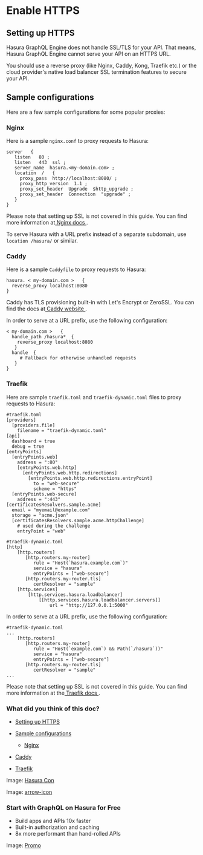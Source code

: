 # Enable HTTPS

## Setting up HTTPS​

Hasura GraphQL Engine does not handle SSL/TLS for your API. That means,
Hasura GraphQL Engine cannot serve your API on an HTTPS URL.

You should use a reverse proxy (like Nginx, Caddy, Kong, Traefik etc.)
or the cloud provider's native load balancer SSL termination features to
secure your API.

## Sample configurations​

Here are a few sample configurations for some popular proxies:

### Nginx​

Here is a sample `nginx.conf` to proxy requests to Hasura:

```
server   {
   listen   80 ;
   listen   443  ssl ;
   server_name  hasura.<my-domain.com> ;
   location  /   {
     proxy_pass  http://localhost:8080/ ;
     proxy_http_version  1.1 ;
     proxy_set_header  Upgrade  $http_upgrade ;
     proxy_set_header  Connection  "upgrade" ;
   }
}
```

Please note that setting up SSL is not covered in this guide. You can
find more information at[ Nginx docs ](https://nginx.org/en/docs/http/configuring_https_servers.html).

To serve Hasura with a URL prefix instead of a separate subdomain, use `location /hasura/` or similar.

### Caddy​

Here is a sample `Caddyfile` to proxy requests to Hasura:

```
hasura. < my-domain.com >   {
  reverse_proxy localhost:8080
}
```

Caddy has TLS provisioning built-in with Let's Encrypt or ZeroSSL. You can find the docs at[ Caddy website ](https://caddyserver.com/docs/automatic-https).

In order to serve at a URL prefix, use the following configuration:

```
< my-domain.com >   {
  handle_path /hasura*  {
    reverse_proxy localhost:8080
   }
  handle  {
     # Fallback for otherwise unhandled requests
   }
}
```

### Traefik​

Here are sample `traefik.toml` and `traefik-dynamic.toml` files to proxy requests to Hasura:

```
#traefik.toml
[providers]
  [providers.file]
    filename = "traefik-dynamic.toml"
[api]
  dashboard = true
  debug = true
[entryPoints]
  [entryPoints.web]
    address = ":80"
    [entryPoints.web.http]
      [entryPoints.web.http.redirections]
        [entryPoints.web.http.redirections.entryPoint]
          to = "web-secure"
          scheme = "https"
  [entryPoints.web-secure]
    address = ":443"
[certificatesResolvers.sample.acme]
  email = "myemail@example.com"
  storage = "acme.json"
  [certificatesResolvers.sample.acme.httpChallenge]
    # used during the challenge
    entryPoint = "web"
```

```
#traefik-dynamic.toml
[http]
    [http.routers]
       [http.routers.my-router]
          rule = "Host(`hasura.example.com`)"
          service = "hasura"
          entryPoints = ["web-secure"]
       [http.routers.my-router.tls]
          certResolver = "sample"
    [http.services]
        [http.services.hasura.loadbalancer]
            [[http.services.hasura.loadbalancer.servers]]
                url = "http://127.0.0.1:5000"
```

In order to serve at a URL prefix, use the following configuration:

```
#traefik-dynamic.toml
...
    [http.routers]
       [http.routers.my-router]
          rule = "Host(`example.com`) && Path(`/hasura`))"
          service = "hasura"
          entryPoints = ["web-secure"]
       [http.routers.my-router.tls]
          certResolver = "sample"
...
```

Please note that setting up SSL is not covered in this guide. You can
find more information at the[ Traefik docs ](https://doc.traefik.io/traefik/https/overview).

### What did you think of this doc?

- [ Setting up HTTPS ](https://hasura.io/docs/latest/deployment/enable-https/#setting-up-https)
- [ Sample configurations ](https://hasura.io/docs/latest/deployment/enable-https/#sample-configurations)
    - [ Nginx ](https://hasura.io/docs/latest/deployment/enable-https/#nginx)

- [ Caddy ](https://hasura.io/docs/latest/deployment/enable-https/#caddy)

- [ Traefik ](https://hasura.io/docs/latest/deployment/enable-https/#traefik)


Image: [ Hasura Con ](https://res.cloudinary.com/dh8fp23nd/image/upload/v1686154570/hasura-con-2023/has-con-light-date_r2a2ud.png)

Image: [ arrow-icon ](https://res.cloudinary.com/dh8fp23nd/image/upload/v1683723549/main-web/chevron-right_ldbi7d.png)

### Start with GraphQL on Hasura for Free

- Build apps and APIs 10x faster
- Built-in authorization and caching
- 8x more performant than hand-rolled APIs


Image: [ Promo ](https://hasura.io/docs/assets/images/hasura-free-ff60e409244e0ea12b5a3045d1a9096b.png)